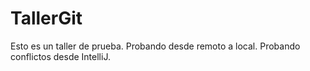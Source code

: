 # TallerGit
Esto es un taller de prueba. Probando desde remoto a local.
Probando conflictos desde IntelliJ.